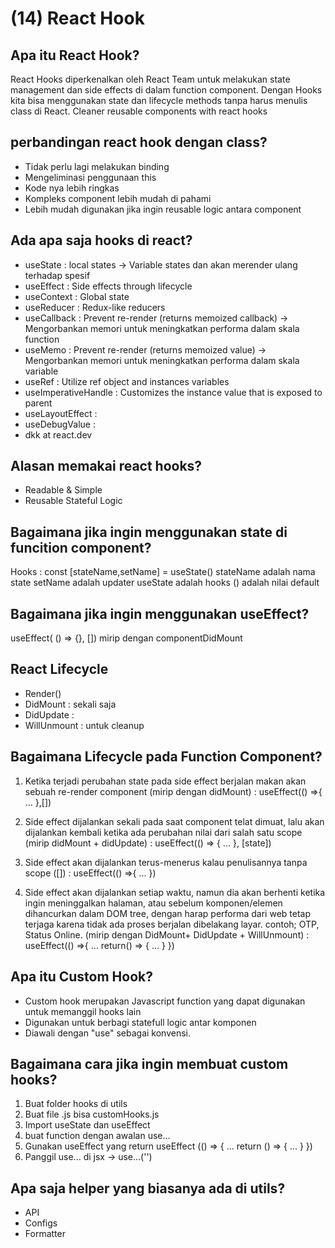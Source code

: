 # (14) React Hook

## Apa itu React Hook?

React Hooks diperkenalkan oleh React Team untuk melakukan state management dan side effects di dalam function component. Dengan Hooks kita bisa menggunakan state dan lifecycle methods tanpa harus menulis class di React. Cleaner reusable components with react hooks

## perbandingan react hook dengan class?

- Tidak perlu lagi melakukan binding
- Mengeliminasi penggunaan this
- Kode nya lebih ringkas
- Kompleks component lebih mudah di pahami
- Lebih mudah digunakan jika ingin reusable logic antara component

## Ada apa saja hooks di react?

- useState : local states -> Variable states dan akan merender ulang terhadap spesif
- useEffect : Side effects through lifecycle
- useContext : Global state
- useReducer : Redux-like reducers
- useCallback : Prevent re-render (returns memoized callback) -> Mengorbankan memori untuk meningkatkan performa dalam skala function
- useMemo : Prevent re-render (returns memoized value) -> Mengorbankan memori untuk meningkatkan performa dalam skala variable
- useRef : Utilize ref object and instances variables
- useImperativeHandle : Customizes the instance value that is exposed to parent
- useLayoutEffect :
- useDebugValue :
- dkk at react.dev

## Alasan memakai react hooks?
- Readable & Simple
- Reusable Stateful Logic



## Bagaimana jika ingin menggunakan state di funcition component?

Hooks : const [stateName,setName] = useState()
stateName adalah nama state
setName adalah updater
useState adalah hooks
() adalah nilai default

## Bagaimana jika ingin menggunakan useEffect?

useEffect( () => {}, []) mirip dengan componentDidMount

## React Lifecycle

- Render()
- DidMount : sekali saja
- DidUpdate :
- WillUnmount : untuk cleanup

## Bagaimana Lifecycle pada Function Component?

1. Ketika terjadi perubahan state pada side effect berjalan makan akan sebuah re-render component (mirip dengan didMount) :
   useEffect(() =>{
   ...
   },[])

2. Side effect dijalankan sekali pada saat component telat dimuat, lalu akan dijalankan kembali ketika ada perubahan nilai dari salah satu scope (mirip didMount + didUpdate) :
   useEffect(() => {
   ...
   }, [state])

3. Side effect akan dijalankan terus-menerus kalau penulisannya tanpa scope ([]) :
   useEffect(() =>{
   ...
   })

4. Side effect akan dijalankan setiap waktu, namun dia akan berhenti ketika ingin meninggalkan halaman, atau sebelum komponen/elemen dihancurkan dalam DOM tree, dengan harap performa dari web tetap terjaga karena tidak ada proses berjalan dibelakang layar. contoh; OTP, Status Online. (mirip dengan DidMount+ DidUpdate + WillUnmount) :
   useEffect(() =>{
   ...
   return() => {
   ...
   }
   })

## Apa itu Custom Hook?
- Custom hook merupakan Javascript function yang dapat digunakan untuk memanggil hooks lain
- Digunakan untuk berbagi statefull logic antar komponen
- Diawali dengan "use" sebagai konvensi.


## Bagaimana cara jika ingin membuat custom hooks?
1. Buat folder hooks di utils
2. Buat file .js bisa customHooks.js
3. Import useState dan useEffect
4. buat function dengan awalan use... 
5. Gunakan useEffect yang return 
   useEffect (() => {
    ...
    return () => {
        ...
    }
   })
6. Panggil use... di jsx -> use...('')

## Apa saja helper yang biasanya ada di utils?
- API
- Configs
- Formatter
